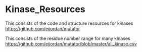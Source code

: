 # Kinase_Resources
This consists of the code and structure  resources for kinases
https://github.com/ejjordan/mutator


This consists of the residue number range for many kinases
https://github.com/ejjordan/mutator/blob/master/all_kinase.csv
